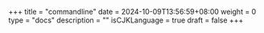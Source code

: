 +++
title = "commandline"
date = 2024-10-09T13:56:59+08:00
weight = 0
type = "docs"
description = ""
isCJKLanguage = true
draft = false
+++